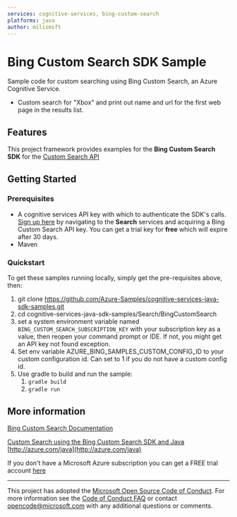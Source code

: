 ```yaml
---
services: cognitive-services, bing-custom-search
platforms: java
author: milismsft
---
```


# Bing Custom Search SDK Sample ##

Sample code for custom searching using Bing Custom Search, an Azure Cognitive Service.
- Custom search for "Xbox" and print out name and url for the first web page in the results list.


## Features

This project framework provides examples for the **Bing Custom Search SDK** for the [Custom Search API](https://azure.microsoft.com/en-us/services/cognitive-services/)

## Getting Started

### Prerequisites

- A cognitive services API key with which to authenticate the SDK's calls. [Sign up here](https://azure.microsoft.com/en-us/services/cognitive-services/directory/) by navigating to the **Search** services and acquiring a Bing Custom Search API key. You can get a trial key for **free** which will expire after 30 days.
- Maven

### Quickstart

To get these samples running locally, simply get the pre-requisites above, then:

1. git clone https://github.com/Azure-Samples/cognitive-services-java-sdk-samples.git
2. cd cognitive-services-java-sdk-samples/Search/BingCustomSearch
3. set a system environment variable named `BING_CUSTOM_SEARCH_SUBSCRIPTION_KEY` with your subscription key as a value, then reopen your command prompt or IDE. If not, you might get an API key not found exception.
4. Set env variable AZURE_BING_SAMPLES_CUSTOM_CONFIG_ID to your custom configuration id. Can set to 1 if you do not have a custom config id.
5. Use gradle to build and run the sample:
    1. `gradle build`
    2. `gradle run`

## More information ##
[Bing Custom Search Documentation](https://docs.microsoft.com/en-us/azure/cognitive-services/bing-custom-search/)

[Custom Search using the Bing Custom Search SDK and Java](https://docs.microsoft.com/en-us/azure/cognitive-services/bing-custom-search/)
[http://azure.com/java](http://azure.com/java)

If you don't have a Microsoft Azure subscription you can get a FREE trial account [here](http://go.microsoft.com/fwlink/?LinkId=330212)

---

This project has adopted the [Microsoft Open Source Code of Conduct](https://opensource.microsoft.com/codeofconduct/). For more information see the [Code of Conduct FAQ](https://opensource.microsoft.com/codeofconduct/faq/) or contact [opencode@microsoft.com](mailto:opencode@microsoft.com) with any additional questions or comments.
